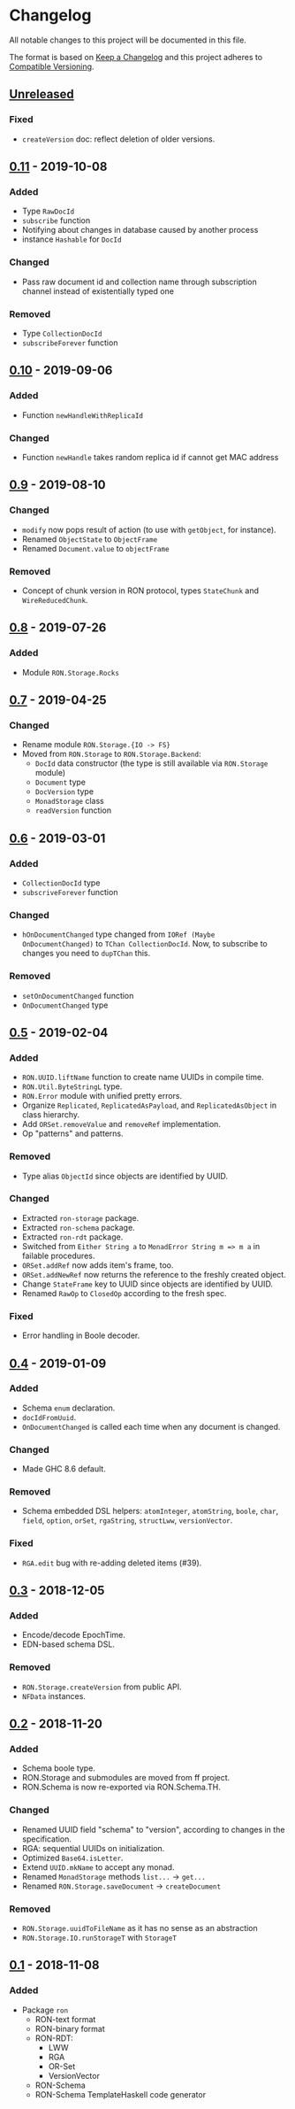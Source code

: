 # Changelog
All notable changes to this project will be documented in this file.

The format is based on [Keep a Changelog](https://keepachangelog.com/en/1.0.0)
and this project adheres to
[Compatible Versioning](https://github.com/staltz/comver).

## [Unreleased]
### Fixed
- `createVersion` doc: reflect deletion of older versions.

## [0.11] - 2019-10-08
### Added
- Type `RawDocId`
- `subscribe` function
- Notifying about changes in database caused by another process
- instance `Hashable` for `DocId`

### Changed
- Pass raw document id and collection name through subscription channel instead
  of existentially typed one

### Removed
- Type `CollectionDocId`
- `subscribeForever` function

## [0.10] - 2019-09-06
### Added
- Function `newHandleWithReplicaId`

### Changed
- Function `newHandle` takes random replica id if cannot get MAC address

## [0.9] - 2019-08-10
### Changed
- `modify` now pops result of action (to use with `getObject`, for instance).
- Renamed `ObjectState` to `ObjectFrame`
- Renamed `Document.value` to `objectFrame`

### Removed
- Concept of chunk version in RON protocol,
  types `StateChunk` and `WireReducedChunk`.

## [0.8] - 2019-07-26
### Added
- Module `RON.Storage.Rocks`

## [0.7] - 2019-04-25
### Changed
- Rename module `RON.Storage.{IO -> FS}`
- Moved from `RON.Storage` to `RON.Storage.Backend`:
  - `DocId` data constructor
    (the type is still available via `RON.Storage` module)
  - `Document` type
  - `DocVersion` type
  - `MonadStorage` class
  - `readVersion` function

## [0.6] - 2019-03-01
### Added
- `CollectionDocId` type
- `subscriveForever` function

### Changed
- `hOnDocumentChanged` type changed from `IORef (Maybe OnDocumentChanged)` to
  `TChan CollectionDocId`.
  Now, to subscribe to changes you need to `dupTChan` this.

### Removed
- `setOnDocumentChanged` function
- `OnDocumentChanged` type

## [0.5] - 2019-02-04
### Added
- `RON.UUID.liftName` function to create name UUIDs in compile time.
- `RON.Util.ByteStringL` type.
- `RON.Error` module with unified pretty errors.
- Organize `Replicated`, `ReplicatedAsPayload`, and `ReplicatedAsObject` in
  class hierarchy.
- Add `ORSet.removeValue` and `removeRef` implementation.
- Op "patterns" and patterns.

### Removed
- Type alias `ObjectId` since objects are identified by UUID.

### Changed
- Extracted `ron-storage` package.
- Extracted `ron-schema` package.
- Extracted `ron-rdt` package.
- Switched from `Either String a` to `MonadError String m => m a` in failable
  procedures.
- `ORSet.addRef` now adds item's frame, too.
- `ORSet.addNewRef` now returns the reference to the freshly created object.
- Change `StateFrame` key to UUID since objects are identified by UUID.
- Renamed `RawOp` to `ClosedOp` according to the fresh spec.

### Fixed
- Error handling in Boole decoder.

## [0.4] - 2019-01-09
### Added
- Schema `enum` declaration.
- `docIdFromUuid`.
- `OnDocumentChanged` is called each time when any document is changed.

### Changed
- Made GHC 8.6 default.

### Removed
- Schema embedded DSL helpers: `atomInteger`, `atomString`, `boole`, `char`,
  `field`, `option`, `orSet`, `rgaString`, `structLww`, `versionVector`.

### Fixed
- `RGA.edit` bug with re-adding deleted items (#39).

## [0.3] - 2018-12-05
### Added
- Encode/decode EpochTime.
- EDN-based schema DSL.

### Removed
- `RON.Storage.createVersion` from public API.
- `NFData` instances.

## [0.2] - 2018-11-20
### Added
- Schema boole type.
- RON.Storage and submodules are moved from ff project.
- RON.Schema is now re-exported via RON.Schema.TH.

### Changed
- Renamed UUID field "schema" to "version", according to changes in the
  specification.
- RGA: sequential UUIDs on initialization.
- Optimized `Base64.isLetter`.
- Extend `UUID.mkName` to accept any monad.
- Renamed `MonadStorage` methods `list...` -> `get...`
- Renamed `RON.Storage.saveDocument` -> `createDocument`

### Removed
- `RON.Storage.uuidToFileName` as it has no sense as an abstraction
- `RON.Storage.IO.runStorageT` with `StorageT`

## [0.1] - 2018-11-08
### Added
- Package `ron`
  - RON-text format
  - RON-binary format
  - RON-RDT:
    - LWW
    - RGA
    - OR-Set
    - VersionVector
  - RON-Schema
  - RON-Schema TemplateHaskell code generator

[Unreleased]: https://github.com/ff-notes/ron/compare/ron-storage-0.11...HEAD
[0.11]: https://github.com/ff-notes/ron/compare/ron-storage-0.10...ron-storage-0.11
[0.10]: https://github.com/ff-notes/ron/compare/ron-storage-0.9...ron-storage-0.10
[0.9]: https://github.com/ff-notes/ron/compare/ron-storage-0.8...ron-storage-0.9
[0.8]: https://github.com/ff-notes/ron/compare/ron-storage-0.7...ron-storage-0.8
[0.7]: https://github.com/ff-notes/ron/compare/ron-storage-0.6...ron-storage-0.7
[0.6]: https://github.com/ff-notes/ron/compare/v0.5...ron-storage-0.6
[0.5]: https://github.com/ff-notes/ron/compare/v0.4...v0.5
[0.4]: https://github.com/ff-notes/ron/compare/v0.3...v0.4
[0.3]: https://github.com/ff-notes/ron/compare/v0.2...v0.3
[0.2]: https://github.com/ff-notes/ron/compare/v0.1...v0.2
[0.1]: https://github.com/ff-notes/ron/tree/v0.1
